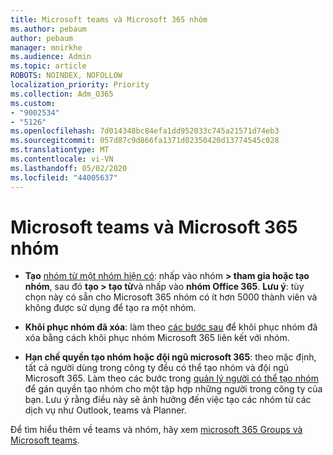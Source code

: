 ```yaml
---
title: Microsoft teams và Microsoft 365 nhóm
ms.author: pebaum
author: pebaum
manager: mnirkhe
ms.audience: Admin
ms.topic: article
ROBOTS: NOINDEX, NOFOLLOW
localization_priority: Priority
ms.collection: Adm_O365
ms.custom:
- "9002534"
- "5126"
ms.openlocfilehash: 7d014348bc84efa1dd952033c745a21571d74eb3
ms.sourcegitcommit: 057d87c9d866fa1371d02350420d13774545c028
ms.translationtype: MT
ms.contentlocale: vi-VN
ms.lasthandoff: 05/02/2020
ms.locfileid: "44005637"
---
```

# <a name="microsoft-teams-and-microsoft-365-groups"></a>Microsoft teams và Microsoft 365 nhóm

- **Tạo** [nhóm từ một nhóm hiện có](https://support.microsoft.com/en-us/office/create-a-team-from-an-existing-group-24ec428e-40d7-4a1a-ab87-29be7d145865): nhấp vào nhóm **> tham gia hoặc tạo nhóm**, sau đó **tạo > tạo từ**và nhấp vào **nhóm Office 365**. **Lưu ý**: tùy chọn này có sẵn cho Microsoft 365 nhóm có ít hơn 5000 thành viên và không được sử dụng để tạo ra một nhóm.

- **Khôi phục nhóm đã xóa**: làm theo [các bước sau](https://docs.microsoft.com/microsoftteams/archive-or-delete-a-team#restore-a-deleted-team) để khôi phục nhóm đã xóa bằng cách khôi phục nhóm Microsoft 365 liên kết với nhóm.

- **Hạn chế quyền tạo nhóm hoặc đội ngũ microsoft 365**: theo mặc định, tất cả người dùng trong công ty đều có thể tạo nhóm và đội ngũ Microsoft 365.  Làm theo các bước trong [quản lý người có thể tạo nhóm](https://support.office.com/article/Manage-who-can-create-Office-365-Groups-4c46c8cb-17d0-44b5-9776-005fced8e618) để gán quyền tạo nhóm cho một tập hợp những người trong công ty của bạn. Lưu ý rằng điều này sẽ ảnh hưởng đến việc tạo các nhóm từ các dịch vụ như Outlook, teams và Planner.

Để tìm hiểu thêm về teams và nhóm, hãy xem [microsoft 365 Groups và Microsoft teams](https://docs.microsoft.com/microsoftteams/office-365-groups).
